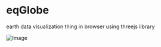 # eqGlobe
earth data visualization thing in browser using threejs library

![Image](https://github.com/user-attachments/assets/e90cd17b-4281-4ba0-a278-e3be84cdd711)
